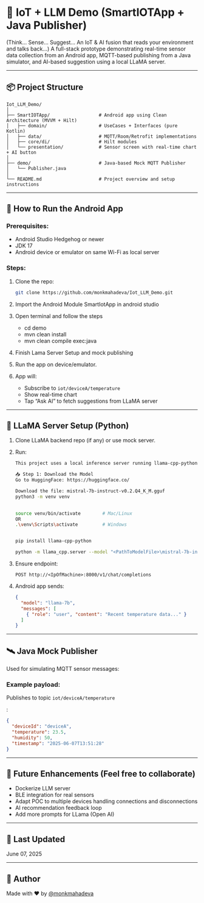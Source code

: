# 🤖 IoT + LLM Demo (SmartIOTApp + Java Publisher)
(Think... Sense... Suggest... An IoT & AI fusion that reads your environment and talks back...)
A full-stack prototype demonstrating real-time sensor data collection from an Android app, MQTT-based publishing from a Java simulator, and AI-based suggestion using a local LLaMA server.

---

## 📦 Project Structure

```
Iot_LLM_Demo/
│
├── SmartIOTApp/                  # Android app using Clean Architecture (MVVM + Hilt)
│   ├── domain/                   # UseCases + Interfaces (pure Kotlin)
│   ├── data/                     # MQTT/Room/Retrofit implementations
│   ├── core/di/                  # Hilt modules
│   └── presentation/             # Sensor screen with real-time chart + AI button
│
├── demo/                         # Java-based Mock MQTT Publisher
│   └── Publisher.java
│
└── README.md                     # Project overview and setup instructions
```

---

## 📲 How to Run the Android App

### Prerequisites:
- Android Studio Hedgehog or newer
- JDK 17
- Android device or emulator on same Wi-Fi as local server

### Steps:

1. Clone the repo:
   ```bash
   git clone https://github.com/monkmahadeva/Iot_LLM_Demo.git
   ```

2. Import the Android Module SmartIotApp in android studio
3. Open terminal and follow the steps
   * cd demo
   * mvn clean install
   * mvn clean compile exec:java

4. Finish Lama Server Setup and mock publishing  

5. Run the app on device/emulator.

6. App will:
   - Subscribe to `iot/deviceA/temperature`
   - Show real-time chart
   - Tap “Ask AI” to fetch suggestions from LLaMA server

---

## 🧠 LLaMA Server Setup (Python)

1. Clone LLaMA backend repo (if any) or use mock server.

2. Run:
   ```bash
   This project uses a local inference server running llama-cpp-python to simulate an OpenAI-style API for AI suggestions.

   📥 Step 1: Download the Model
   Go to HuggingFace: https://huggingface.co/

   Download the file: mistral-7b-instruct-v0.2.Q4_K_M.gguf
   python3 -m venv venv

 
   source venv/bin/activate        # Mac/Linux
   OR
   .\venv\Scripts\activate         # Windows


   pip install llama-cpp-python

   python -m llama_cpp.server --model "<PathToModelFile>\mistral-7b-instruct-v0.2.Q4_K_M.gguf" --host 0.0.0.0 --port 8000
   ```

3. Ensure endpoint:
   ```
   POST http://<IpOfMachine>:8000/v1/chat/completions
   ```

4. Android app sends:
   ```json
   {
     "model": "llama-7b",
     "messages": [
       { "role": "user", "content": "Recent temperature data..." }
     ]
   }
   ```

---

## 🛰️ Java Mock Publisher

Used for simulating MQTT sensor messages:

### Example payload:

Publishes to topic `iot/deviceA/temperature`

:
```json
{
  "deviceId": "deviceA",
  "temperature": 23.5,
  "humidity": 50,
  "timestamp": "2025-06-07T13:51:28"
}
```

---

## 🧪 Future Enhancements (Feel free to collaborate)

- Dockerize LLM server
- BLE integration for real sensors
- Adapt POC to multiple devices handling connections and disconnections
- AI recommendation feedback loop
- Add more prompts for LLama (Open AI)

---

## 📅 Last Updated

June 07, 2025

---

## 👤 Author

Made with ❤️ by [@monkmahadeva](https://github.com/monkmahadeva)
